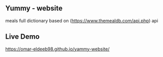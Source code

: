 ## Yummy - website
meals full dictionary based on (https://www.themealdb.com/api.php) api 

## Live Demo 
https://omar-eldeeb98.github.io/yammy-website/


